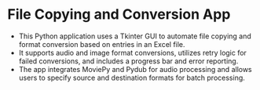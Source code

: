 # **File Copying and Conversion App**

* This Python application uses a Tkinter GUI to automate file copying and format conversion based on entries in an Excel file. 
* It supports audio and image format conversions, utilizes retry logic for failed conversions, and includes a progress bar and error reporting. 
* The app integrates MoviePy and Pydub for audio processing and allows users to specify source and destination formats for batch processing.
